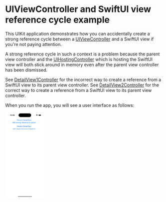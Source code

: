 # UIViewController and SwiftUI view reference cycle example

This UIKit application demonstrates how you can accidentally create a strong reference cycle between a [UIViewController][1] and a SwiftUI view if you're not paying attention.

A strong reference cycle in such a context is a problem because the parent view controller and the [UIHostingController][2] which is hosting the SwiftUI view will both stick around in memory even after the parent view controller has been dismissed.

See [DetailView1Controller][3] for the incorrect way to create a reference from a SwiftUI view to its parent view controller. See [DetailView2Controller][4] for the correct way to create a reference from a SwiftUI view to its parent view controller. 

When you run the app, you will see a user interface as follows:

<img src="Screenshot.png" alt="Screenshot of application" width=25%>

[1]: https://developer.apple.com/documentation/uikit/uiviewcontroller
[2]: https://developer.apple.com/documentation/swiftui/uihostingcontroller
[3]: App8/DetailView1Controller.swift
[4]: App8/DetailView2Controller.swift
